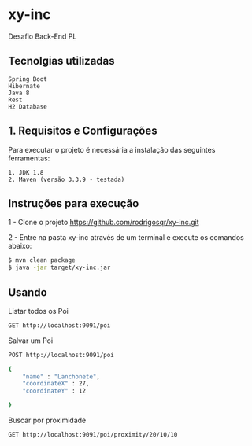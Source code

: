 # xy-inc
Desafio Back-End PL

## Tecnolgias utilizadas

    Spring Boot
    Hibernate
    Java 8
    Rest
    H2 Database

## 1. Requisitos e Configurações

Para executar o projeto é necessária a instalação das seguintes ferramentas:

    1. JDK 1.8
    2. Maven (versão 3.3.9 - testada)

## Instruções para execução

1 - Clone o projeto https://github.com/rodrigosqr/xy-inc.git

2 - Entre na pasta xy-inc através de um terminal e execute os comandos abaixo:
```sh
$ mvn clean package
$ java -jar target/xy-inc.jar
```

## Usando
Listar todos os Poi
```sh
GET http://localhost:9091/poi
```

Salvar um Poi
```sh
POST http://localhost:9091/poi

{
	"name" : "Lanchonete",
	"coordinateX" : 27,
	"coordinateY" : 12

}
```

Buscar por proximidade
```sh
GET http://localhost:9091/poi/proximity/20/10/10
```



